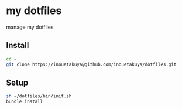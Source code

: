 my dotfiles
===========

manage my dotfiles

## Install

```sh
cd ~
git clone https://inouetakuya@github.com/inouetakuya/dotfiles.git
```

## Setup

```sh
sh ~/dotfiles/bin/init.sh
bundle install
```
